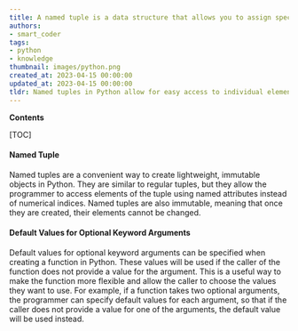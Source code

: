```yaml
---
title: A named tuple is a data structure that allows you to assign specific names to each element in a tuple, and default values for optional keyword arguments are values that are assigned to parameters when no value is explicitly provided
authors:
- smart_coder
tags:
- python
- knowledge
thumbnail: images/python.png
created_at: 2023-04-15 00:00:00
updated_at: 2023-04-15 00:00:00
tldr: Named tuples in Python allow for easy access to individual elements of a tuple, and default values for optional keyword arguments can be set when defining a function.
---
```


**Contents**

[TOC]

#### Named Tuple

Named tuples are a convenient way to create lightweight, immutable objects in Python. They are similar to regular tuples, but they allow the programmer to access elements of the tuple using named attributes instead of numerical indices. Named tuples are also immutable, meaning that once they are created, their elements cannot be changed.

#### Default Values for Optional Keyword Arguments

Default values for optional keyword arguments can be specified when creating a function in Python. These values will be used if the caller of the function does not provide a value for the argument. This is a useful way to make the function more flexible and allow the caller to choose the values they want to use. For example, if a function takes two optional arguments, the programmer can specify default values for each argument, so that if the caller does not provide a value for one of the arguments, the default value will be used instead.
